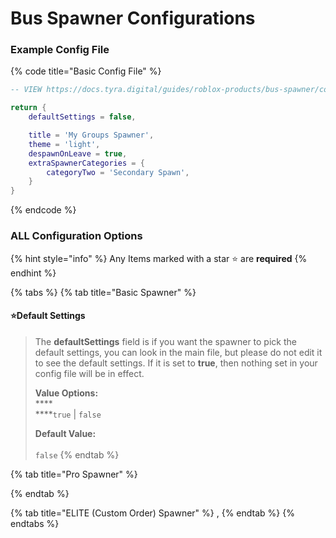 # Bus Spawner Configurations

### Example Config File

{% code title="Basic Config File" %}
```lua
-- VIEW https://docs.tyra.digital/guides/roblox-products/bus-spawner/configs FOR MORE DETAILS

return {
	defaultSettings = false,

	title = 'My Groups Spawner',
	theme = 'light',
	despawnOnLeave = true,
	extraSpawnerCategories = {
		categoryTwo = 'Secondary Spawn',
	}
}
```
{% endcode %}

### ALL Configuration Options

{% hint style="info" %}
Any Items marked with a star :star: are **required**&#x20;
{% endhint %}

{% tabs %}
{% tab title="Basic Spawner" %}
#### :star:Default Settings

> The **defaultSettings** field is if you want the spawner to pick the default settings, you can look in the main file, but please do not edit it to see the default settings. If it is set to **true**, then nothing set in your config file will be in effect.
>
> **Value Options:** \
> ****\
> ****`true` | `false`
>
> **Default Value:**\
> \
> `false`
{% endtab %}

{% tab title="Pro Spawner" %}

{% endtab %}

{% tab title="ELITE (Custom Order) Spawner" %}
,
{% endtab %}
{% endtabs %}

